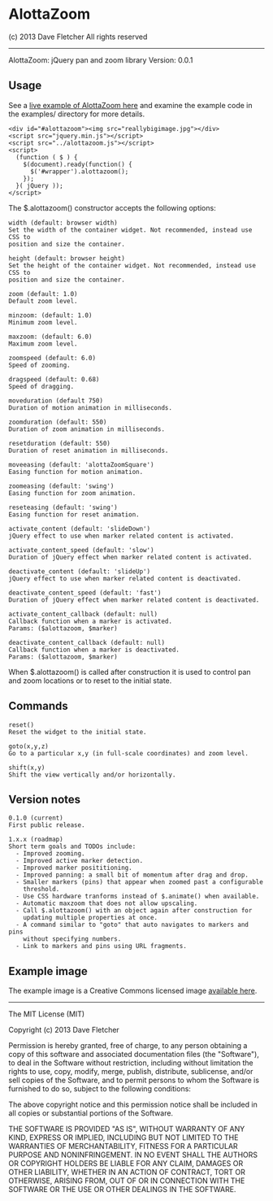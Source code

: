 AlottaZoom
==========
(c) 2013 Dave Fletcher
All rights reserved

---

AlottaZoom: jQuery pan and zoom library
Version: 0.0.1

Usage
-----

See a [live example of AlottaZoom here](http://monkeysatkeyboards.com/alottazoom/example)
and examine the example code in the examples/ directory for more details.

    <div id="#alottazoom"><img src="reallybigimage.jpg"></div>
    <script src="jquery.min.js"></script>
    <script src="../alottazoom.js"></script>
    <script>
      (function ( $ ) {
        $(document).ready(function() {
          $('#wrapper').alottazoom();
        });
      }( jQuery ));
    </script>

The $.alottazoom() constructor accepts the following options:

    width (default: browser width)
    Set the width of the container widget. Not recommended, instead use CSS to
    position and size the container.

    height (default: browser height)
    Set the height of the container widget. Not recommended, instead use CSS to
    position and size the container.

    zoom (default: 1.0)
    Default zoom level.

    minzoom: (default: 1.0)
    Minimum zoom level.

    maxzoom: (default: 6.0)
    Maximum zoom level.

    zoomspeed (default: 6.0)
    Speed of zooming.

    dragspeed (default: 0.68)
    Speed of dragging.

    moveduration (default 750)
    Duration of motion animation in milliseconds.

    zoomduration (default: 550)
    Duration of zoom animation in milliseconds.

    resetduration (default: 550)
    Duration of reset animation in milliseconds.

    moveeasing (default: 'alottaZoomSquare')
    Easing function for motion animation.

    zoomeasing (default: 'swing')
    Easing function for zoom animation.

    reseteasing (default: 'swing')
    Easing function for reset animation.

    activate_content (default: 'slideDown')
    jQuery effect to use when marker related content is activated.

    activate_content_speed (default: 'slow')
    Duration of jQuery effect when marker related content is activated.

    deactivate_content (default: 'slideUp')
    jQuery effect to use when marker related content is deactivated.

    deactivate_content_speed (default: 'fast')
    Duration of jQuery effect when marker related content is deactivated.

    activate_content_callback (default: null)
    Callback function when a marker is activated.
    Params: ($alottazoom, $marker)

    deactivate_content_callback (default: null)
    Callback function when a marker is deactivated.
    Params: ($alottazoom, $marker)

When $.alottazoom() is called after construction it is used to control pan and
zoom locations or to reset to the initial state.

Commands
--------

    reset()
    Reset the widget to the initial state.

    goto(x,y,z)
    Go to a particular x,y (in full-scale coordinates) and zoom level.

    shift(x,y)
    Shift the view vertically and/or horizontally.

Version notes
-------------

    0.1.0 (current)
    First public release.

    1.x.x (roadmap)
    Short term goals and TODOs include:
      - Improved zooming.
      - Improved active marker detection.
      - Improved marker posititioning.
      - Improved panning: a small bit of momentum after drag and drop.
      - Smaller markers (pins) that appear when zoomed past a configurable
        threshold.
      - Use CSS hardware tranforms instead of $.animate() when available.
      - Automatic maxzoom that does not allow upscaling.
      - Call $.alottazoom() with an object again after construction for
        updating multiple properties at once.
      - A command similar to "goto" that auto navigates to markers and pins
        without specifying numbers.
      - Link to markers and pins using URL fragments.

Example image
-------------
The example image is a Creative Commons licensed image [available here](http://vectorguru.org/free-vectors/free-graphic-social-network-vector.html).

---

The MIT License (MIT)

Copyright (c) 2013 Dave Fletcher

Permission is hereby granted, free of charge, to any person obtaining a copy
of this software and associated documentation files (the "Software"), to deal
in the Software without restriction, including without limitation the rights
to use, copy, modify, merge, publish, distribute, sublicense, and/or sell
copies of the Software, and to permit persons to whom the Software is
furnished to do so, subject to the following conditions:

The above copyright notice and this permission notice shall be included in
all copies or substantial portions of the Software.

THE SOFTWARE IS PROVIDED "AS IS", WITHOUT WARRANTY OF ANY KIND, EXPRESS OR
IMPLIED, INCLUDING BUT NOT LIMITED TO THE WARRANTIES OF MERCHANTABILITY,
FITNESS FOR A PARTICULAR PURPOSE AND NONINFRINGEMENT. IN NO EVENT SHALL THE
AUTHORS OR COPYRIGHT HOLDERS BE LIABLE FOR ANY CLAIM, DAMAGES OR OTHER
LIABILITY, WHETHER IN AN ACTION OF CONTRACT, TORT OR OTHERWISE, ARISING FROM,
OUT OF OR IN CONNECTION WITH THE SOFTWARE OR THE USE OR OTHER DEALINGS IN
THE SOFTWARE.
